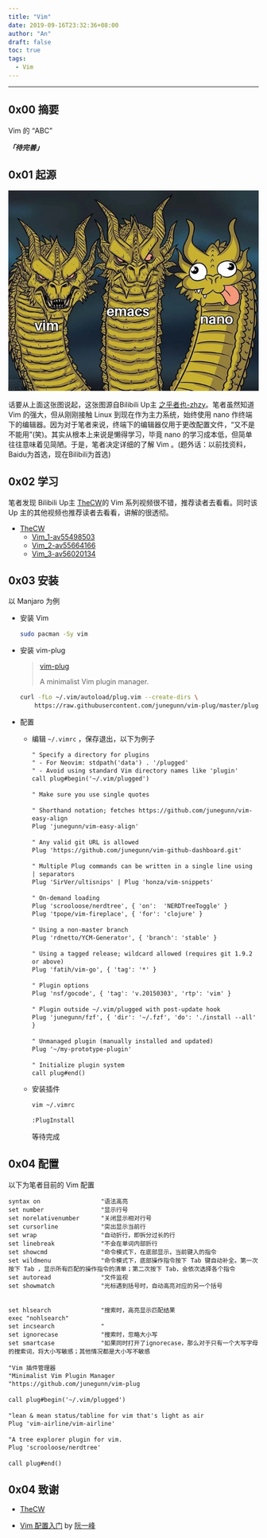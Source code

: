 ```yaml
---
title: "Vim"
date: 2019-09-16T23:32:36+08:00
author: "An"
draft: false
toc: true
tags: 
  - Vim
---
```




---

<!-- require APlayer -->
<link rel="stylesheet" href="https://cdn.jsdelivr.net/npm/aplayer/dist/APlayer.min.css">
<script src="https://cdn.jsdelivr.net/npm/aplayer/dist/APlayer.min.js"></script>
<!-- require MetingJS -->
<script src="https://cdn.jsdelivr.net/npm/meting@2/dist/Meting.min.js"></script>

<meting-js
        server="netease"
        type="song"
        id="18284330">
</meting-js>

## 0x00 摘要

Vim 的 “ABC”

***「待完善」***

## 0x01 起源

![001](/Image/posts/Vim/001.jpg)

话要从上面这张图说起，这张图源自Bilibili Up主 [之乎者也-zhzy](https://space.bilibili.com/64648363)。笔者虽然知道 Vim 的强大，但从刚刚接触 Linux 到现在作为主力系统，始终使用 nano 作终端下的编辑器。因为对于笔者来说，终端下的编辑器仅用于更改配置文件，“又不是不能用”(笑)。其实从根本上来说是懒得学习，毕竟 nano 的学习成本低，但简单往往意味着见简陋。于是，笔者决定详细的了解 Vim 。(题外话：以前找资料，Baidu为首选，现在Bilibili为首选)

## 0x02 学习

笔者发现 Bilibili Up主 [TheCW](https://space.bilibili.com/13081489)的 Vim 系列视频很不错，推荐读者去看看。同时该 Up 主的其他视频也推荐读者去看看，讲解的很透彻。

- [TheCW](https://space.bilibili.com/13081489)
  - [Vim_1-av55498503](https://www.bilibili.com/video/av55498503)
  - [Vim_2-av55664166](https://www.bilibili.com/video/av55664166)
  - [Vim_3-av56020134](https://www.bilibili.com/video/av56020134)

## 0x03 安装

以 Manjaro 为例

- 安装 Vim

  ```bash
  sudo pacman -Sy vim
  ```

- 安装 vim-plug

  >[vim-plug](https://github.com/junegunn/vim-plug)
  >
  >A minimalist Vim plugin manager.

  ```bash
  curl -fLo ~/.vim/autoload/plug.vim --create-dirs \
      https://raw.githubusercontent.com/junegunn/vim-plug/master/plug.vim
  ```

- 配置

  - 编辑 ` ~/.vimrc ` ，保存退出，以下为例子

    ```text
    " Specify a directory for plugins
    " - For Neovim: stdpath('data') . '/plugged'
    " - Avoid using standard Vim directory names like 'plugin'
    call plug#begin('~/.vim/plugged')

    " Make sure you use single quotes

    " Shorthand notation; fetches https://github.com/junegunn/vim-easy-align
    Plug 'junegunn/vim-easy-align'

    " Any valid git URL is allowed
    Plug 'https://github.com/junegunn/vim-github-dashboard.git'

    " Multiple Plug commands can be written in a single line using | separators
    Plug 'SirVer/ultisnips' | Plug 'honza/vim-snippets'

    " On-demand loading
    Plug 'scrooloose/nerdtree', { 'on':  'NERDTreeToggle' }
    Plug 'tpope/vim-fireplace', { 'for': 'clojure' }

    " Using a non-master branch
    Plug 'rdnetto/YCM-Generator', { 'branch': 'stable' }

    " Using a tagged release; wildcard allowed (requires git 1.9.2 or above)
    Plug 'fatih/vim-go', { 'tag': '*' }

    " Plugin options
    Plug 'nsf/gocode', { 'tag': 'v.20150303', 'rtp': 'vim' }

    " Plugin outside ~/.vim/plugged with post-update hook
    Plug 'junegunn/fzf', { 'dir': '~/.fzf', 'do': './install --all' }

    " Unmanaged plugin (manually installed and updated)
    Plug '~/my-prototype-plugin'

    " Initialize plugin system
    call plug#end()
    ```

  - 安装插件

    ```bash
    vim ~/.vimrc
    ```
  
    ```bash
    :PlugInstall
    ```

    等待完成

## 0x04 配置

以下为笔者目前的 Vim 配置

```text
syntax on                 "语法高亮
set number                "显示行号
set norelativenumber      "关闭显示相对行号
set cursorline            "突出显示当前行
set wrap                  "自动折行，即拆分过长的行
set linebreak             "不会在单词内部折行
set showcmd               "命令模式下，在底部显示，当前键入的指令
set wildmenu              "命令模式下，底部操作指令按下 Tab 键自动补全。第一次按下 Tab ，显示所有匹配的操作指令的清单；第二次按下 Tab，会依次选择各个指令
set autoread              "文件监视
set showmatch             "光标遇到括号时，自动高亮对应的另一个括号


set hlsearch              "搜索时，高亮显示匹配结果
exec "nohlsearch"
set incsearch             "
set ignorecase            "搜索时，忽略大小写
set smartcase             "如果同时打开了ignorecase，那么对于只有一个大写字母的搜索词，将大小写敏感；其他情况都是大小写不敏感

"Vim 插件管理器
"Minimalist Vim Plugin Manager
"https://github.com/junegunn/vim-plug

call plug#begin('~/.vim/plugged')

"lean & mean status/tabline for vim that's light as air
Plug 'vim-airline/vim-airline'

"A tree explorer plugin for vim.
Plug 'scrooloose/nerdtree'

call plug#end()

```

## 0x04 致谢

- [TheCW](https://space.bilibili.com/13081489)

- [Vim 配置入门](http://www.ruanyifeng.com/blog/2018/09/vimrc.html) by [阮一峰](http://www.ruanyifeng.com/home.html)
